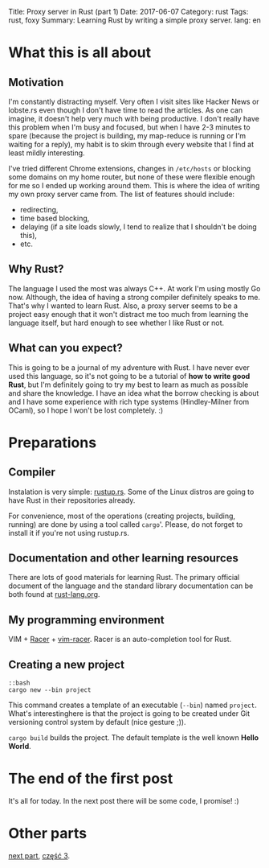 Title: Proxy server in Rust (part 1)
Date: 2017-06-07
Category: rust
Tags: rust, foxy
Summary: Learning Rust by writing a simple proxy server.
lang: en


# What this is all about

## Motivation
I'm constantly distracting myself. Very often I visit sites like Hacker News or
lobste.rs even though I don't have time to read the articles. As one can
imagine, it doesn't help very much with being productive. I don't really have
this problem when I'm busy and focused, but when I have 2-3 minutes to spare
(because the project is building, my map-reduce is running or I'm waiting for a
reply), my habit is to skim through every website that I find at least mildly
interesting.

I've tried different Chrome extensions, changes in `/etc/hosts` or blocking some
domains on my home router, but none of these were flexible enough for me so I
ended up working around them. This is where the idea of writing my own proxy
server came from. The list of features should include:

- redirecting,
- time based blocking,
- delaying (if a site loads slowly, I tend to realize that I shouldn't be doing
  this),
- etc.

## Why Rust?
The language I used the most was always C++. At work I'm using mostly Go now.
Although, the idea of having a strong compiler definitely speaks to me. That's
why I wanted to learn Rust. Also, a proxy server seems to be a project easy
enough that it won't distract me too much from learning the language itself, but
hard enough to see whether I like Rust or not.

## What can you expect?
This is going to be a journal of my adventure with Rust. I have never ever used
this language, so it's not going to be a tutorial of **how to write good Rust**,
but I'm definitely going to try my best to learn as much as possible and share
the knowledge. I have an idea what the borrow checking is about and I have some
experience with rich type systems (Hindley-Milner from OCaml), so I hope I won't
be lost completely. :)


# Preparations

## Compiler
Instalation is very simple: [rustup.rs](https://rustup.rs/). Some of the Linux
distros are going to have Rust in their repositories already.

For convenience, most of the operations (creating projects, building, running)
are done by using a tool called `cargo`'. Please, do not forget to install it if
you're not using rustup.rs.

## Documentation and other learning resources
There are lots of good materials for learning Rust. The primary official
document of the language and the standard library documentation can be both
found at [rust-lang.org](https://www.rust-lang.org/).

## My programming environment
VIM + [Racer](https://github.com/phildawes/racer) +
[vim-racer](https://github.com/racer-rust/vim-racer). Racer is an
auto-completion tool for Rust.

## Creating a new project
    ::bash
    cargo new --bin project

This command creates a template of an executable  (`--bin`) named `project`.
What's interestinghere is that the project is going to be created under Git
versioning control system by default (nice gesture ;)).

`cargo build` builds the project. The default template is the well known **Hello
World**.

# The end of the first post
It's all for today. In the next post there will be some code, I promise! :)

# Other parts
[next part](serwer-proxy-w-ruscie-czesc-2.html), [część 3](serwer-proxy-w-ruscie-czesc-3.html).
